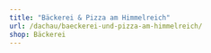 ```yaml
---
title: "Bäckerei & Pizza am Himmelreich"
url: /dachau/baeckerei-und-pizza-am-himmelreich/
shop: Bäckerei
---
```


